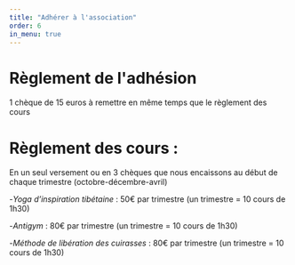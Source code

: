 ```yaml
---
title: "Adhérer à l'association"
order: 6
in_menu: true
---
```

# Règlement de l'adhésion 

   
1 chèque de 15 euros à remettre en même temps que le règlement des cours


# Règlement des cours  : 

En un seul versement ou en 3 chèques que nous encaissons au début de chaque trimestre (octobre-décembre-avril) 

-*Yoga d’inspiration tibétaine* : 50€ par trimestre (un trimestre = 10 cours de 1h30) 

-*Antigym* : 80€ par trimestre (un trimestre = 10 cours de 1h30) 

-*Méthode de libération des cuirasses* : 80€ par trimestre (un trimestre = 10 cours de 1h30) 